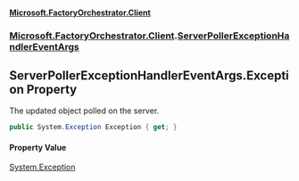 #### [Microsoft.FactoryOrchestrator.Client](./Microsoft-FactoryOrchestrator-Client.md 'Microsoft.FactoryOrchestrator.Client')
### [Microsoft.FactoryOrchestrator.Client](./Microsoft-FactoryOrchestrator-Client.md 'Microsoft.FactoryOrchestrator.Client').[ServerPollerExceptionHandlerEventArgs](./Microsoft-FactoryOrchestrator-Client-ServerPollerExceptionHandlerEventArgs.md 'Microsoft.FactoryOrchestrator.Client.ServerPollerExceptionHandlerEventArgs')
## ServerPollerExceptionHandlerEventArgs.Exception Property
The updated object polled on the server.  
```csharp
public System.Exception Exception { get; }
```
#### Property Value
[System.Exception](https://docs.microsoft.com/en-us/dotnet/api/System.Exception 'System.Exception')  
